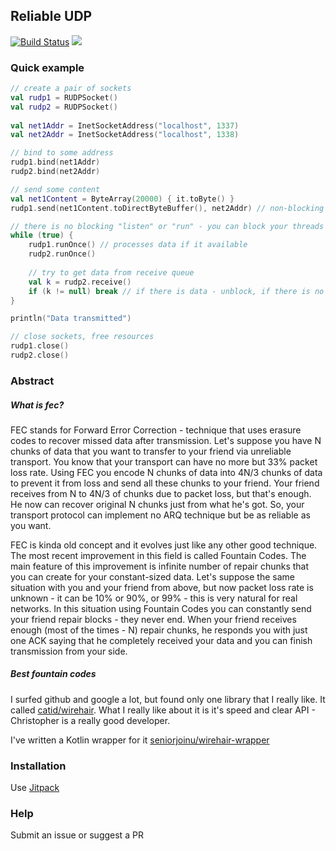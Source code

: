 ## Reliable UDP

[![Build Status](https://travis-ci.com/seniorjoinu/reliable-udp.svg?branch=master)](https://travis-ci.com/seniorjoinu/reliable-udp)
[![](https://jitpack.io/v/seniorjoinu/reliable-udp.svg)](https://jitpack.io/#seniorjoinu/reliable-udp)

### Quick example
```kotlin
// create a pair of sockets
val rudp1 = RUDPSocket()
val rudp2 = RUDPSocket()
                    
val net1Addr = InetSocketAddress("localhost", 1337)
val net2Addr = InetSocketAddress("localhost", 1338)

// bind to some address                                
rudp1.bind(net1Addr)
rudp2.bind(net2Addr)

// send some content
val net1Content = ByteArray(20000) { it.toByte() }
rudp1.send(net1Content.toDirectByteBuffer(), net2Addr) // non-blocking code, provides callbacks, adds data to send queue

// there is no blocking "listen" or "run" - you can block your threads in a way you like
while (true) {
    rudp1.runOnce() // processes data if it available
    rudp2.runOnce()
    
    // try to get data from receive queue
    val k = rudp2.receive()
    if (k != null) break // if there is data - unblock, if there is no - try again
}

println("Data transmitted")

// close sockets, free resources
rudp1.close()
rudp2.close()
```

### Abstract

##### What is fec?
FEC stands for Forward Error Correction - technique that uses erasure codes to recover missed data after transmission.
Let's suppose you have N chunks of data that you want to transfer to your friend via unreliable transport. You know that
your transport can have no more but 33% packet loss rate. Using FEC you encode N chunks of data into 4N/3 chunks of data
to prevent it from loss and send all these chunks to your friend. Your friend receives from N to 4N/3 of chunks due to
packet loss, but that's enough. He now can recover original N chunks just from what he's got. So, your transport protocol
can implement no ARQ technique but be as reliable as you want.

FEC is kinda old concept and it evolves just like any other good technique. The most recent improvement in this field is
called Fountain Codes. The main feature of this improvement is infinite number of repair chunks that you can create for
your constant-sized data. Let's suppose the same situation with you and your friend from above, but now packet loss rate
is unknown - it can be 10% or 90%, or 99% - this is very natural for real networks. In this situation using Fountain Codes 
you can constantly send your friend repair blocks - they never end. When your friend receives enough (most of the times - N)
repair chunks, he responds you with just one ACK saying that he completely received your data and you can finish transmission
from your side.

##### Best fountain codes
I surfed github and google a lot, but found only one library that I really like. 
It called [catid/wirehair](https://github.com/catid/wirehair).
What I really like about it is it's speed and clear API - Christopher is a really good developer.

I've written a Kotlin wrapper for it [seniorjoinu/wirehair-wrapper](https://github.com/seniorjoinu/wirehair-wrapper)

### Installation
Use [Jitpack](https://jitpack.io/)

### Help
Submit an issue or suggest a PR
